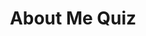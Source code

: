---
toc: true
comments: true
layout: post
title: About Me Quiz
description: Take a quiz about me!
type: hacks
courses: { compsci: {week: 2}}
---